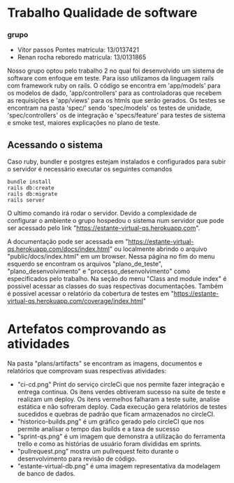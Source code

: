 # Trabalho Qualidade de software

### grupo
- Vítor passos Pontes matricula: 13/0137421
- Renan rocha reboredo matricula: 13/0131865

Nosso grupo optou pelo trabalho 2 no qual foi desenvolvido um sistema de software com enfoque em teste. Para isso utilizamos da linguagem rails com framework ruby on rails. O código se encontra em 'app/models' para os modelos de dado, 'app/controllers' para as controladoras que recebem as requisições e 'app/views' para os htmls que serão gerados. Os testes se encontram na pasta 'spec/' sendo 'spec/models' os testes de unidade, 'spec/controllers' os de integração e 'specs/feature' para testes de sistema e smoke test, maiores explicações no plano de teste.

## Acessando o sistema
Caso ruby, bundler e postgres estejam instalados e configurados para subir o servidor é necessário executar os seguintes comandos
```
bundle install
rails db:create
rails db:migrate
rails server
```
O ultimo comando irá rodar o servidor. Devido a complexidade de configurar o ambiente o grupo hospedou o sistema num servidor que pode ser acessado pelo link "https://estante-virtual-qs.herokuapp.com".

A documentação pode ser acessada em "https://estante-virtual-qs.herokuapp.com/docs/index.html" ou localmente abrindo o arquivo "public/docs/index.html" em um browser. Nessa página no fim do menu esquerdo se encontram os arquivos "plano_de_teste", "plano_desenvolvimento" e "processo_desenvolvimento" como especificados pelo trabalho. Na seção do menu "Class and module index" é possivel acessar as classes do suas respectivas documentações. Também é possivel acessar o relatório da cobertura de testes em "https://estante-virtual-qs.herokuapp.com/coverage/index.html"


# Artefatos comprovando as atividades
Na pasta "plans/artifacts" se encontram as imagens, documentos e relatórios que comprovam suas respectivas atividades:

- "ci-cd.png" Print do serviço circleCi que nos permite fazer integração e entrega continua. Os itens verdes obtiveram sucesso na suite de teste e realizam um deploy. Os itens vermelhos falharam a teste suite, analise estática e não sofreram deploy. Cada execução gera relatórios de testes sucedidos e quebras de padrão que ficam armazenados no circleCI.
- "historico-builds.png" é um gráfico gerado pelo circleCI que nos permite analisar o tempo das builds e a taxa de sucesso
- "sprint-qs.png" é um imagem que demonstra a utilização do ferramenta trello e como as histórias de usuário foram divididas em sprints.
- "pullrequest.png" mostra um pullrequest feito durante o desenvolvimento para revisão de código.
- "estante-virtual-db.png" é uma imagem representativa da modelagem de banco de dados.
